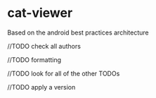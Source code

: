 # cat-viewer


Based on the android best practices architecture

//TODO check all authors

//TODO formatting

//TODO look for all of the other TODOs

//TODO apply a version